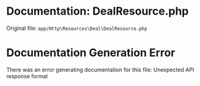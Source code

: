 # Documentation: DealResource.php

Original file: `app/Http\Resources\Deal\DealResource.php`

# Documentation Generation Error

There was an error generating documentation for this file: Unexpected API response format